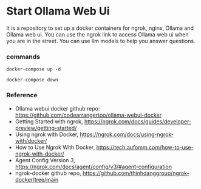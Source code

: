 # Start Ollama Web Ui

It is a repository to set up a docker containers for ngrok, nginx, Ollama and Ollama web ui. 
You can use the ngrok link to access Ollama web ui when you are in the street. You can use llm models to help you answer questions.

### commands
```
docker-compose up -d
```

```
docker-compose down
```

### Reference
- Ollama webui docker github repo: https://github.com/codearrangertoo/ollama-webui-docker
- Getting Started with ngrok, https://ngrok.com/docs/guides/developer-preview/getting-started/
- Using ngrok with Docker, https://ngrok.com/docs/using-ngrok-with/docker/
- How to Use Ngrok With Docker, https://tech.aufomm.com/how-to-use-ngrok-with-docker/
- Agent Config Version 3, https://ngrok.com/docs/agent/config/v3/#agent-configuration
- ngrok-docker github repo, https://github.com/thinhdanggroup/ngrok-docker/tree/main